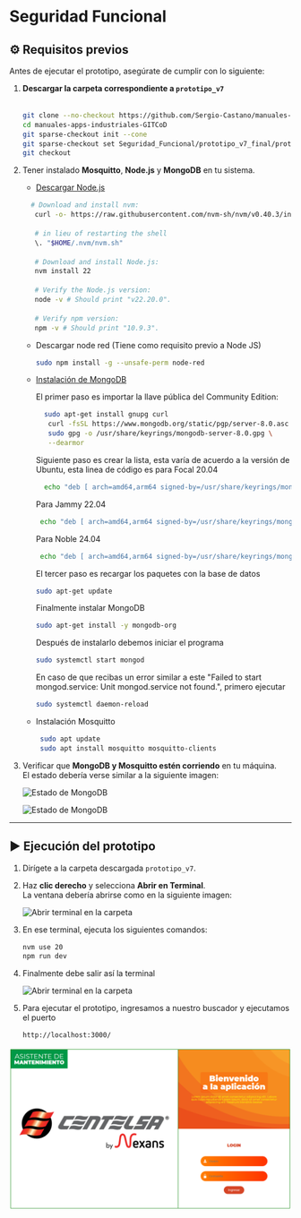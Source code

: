 # Seguridad Funcional

## ⚙️ Requisitos previos  

Antes de ejecutar el prototipo, asegúrate de cumplir con lo siguiente:

1. **Descargar la carpeta correspondiente a `prototipo_v7`**  
   ```bash
   
   git clone --no-checkout https://github.com/Sergio-Castano/manuales-apps-industriales-GITCoD.git
   cd manuales-apps-industriales-GITCoD
   git sparse-checkout init --cone
   git sparse-checkout set Seguridad_Funcional/prototipo_v7_final/prototipo_v7
   git checkout

   ```
2. Tener instalado **Mosquitto**, **Node.js** y **MongoDB** en tu sistema.  
   - [Descargar Node.js](https://nodejs.org/)
  
   ```bash
     # Download and install nvm:
      curl -o- https://raw.githubusercontent.com/nvm-sh/nvm/v0.40.3/install.sh | bash
      
      # in lieu of restarting the shell
      \. "$HOME/.nvm/nvm.sh"
      
      # Download and install Node.js:
      nvm install 22
      
      # Verify the Node.js version:
      node -v # Should print "v22.20.0".
      
      # Verify npm version:
      npm -v # Should print "10.9.3".
    ```
   - Descargar node red (Tiene como requisito previo a Node JS)
     
     ```bash
     sudo npm install -g --unsafe-perm node-red
     ```
   
      
   - [Instalación de MongoDB](https://www.mongodb.com/docs/manual/installation/)
     
     El primer paso es importar la llave pública del Community Edition:
      ```bash
        sudo apt-get install gnupg curl
         curl -fsSL https://www.mongodb.org/static/pgp/server-8.0.asc | \
         sudo gpg -o /usr/share/keyrings/mongodb-server-8.0.gpg \
         --dearmor
      ```
      
      Siguiente paso es crear la lista, esta varía de acuerdo a la versión de Ubuntu, esta linea de código es para Focal 20.04
       ```bash
         echo "deb [ arch=amd64,arm64 signed-by=/usr/share/keyrings/mongodb-server-8.0.gpg ] https://repo.mongodb.org/apt/ubuntu focal/mongodb-org/8.2 multiverse" | sudo tee /etc/apt/sources.list.d/mongodb-org-8.2.list
       
       ```
       
       Para Jammy 22.04
        ```bash
         echo "deb [ arch=amd64,arm64 signed-by=/usr/share/keyrings/mongodb-server-8.0.gpg ] https://repo.mongodb.org/apt/ubuntu jammy/mongodb-org/8.2 multiverse" | sudo tee /etc/apt/sources.list.d/mongodb-org-8.2.list
       
       ```
  
        Para Noble 24.04
        ```bash
         echo "deb [ arch=amd64,arm64 signed-by=/usr/share/keyrings/mongodb-server-8.0.gpg ] https://repo.mongodb.org/apt/ubuntu noble/mongodb-org/8.2 multiverse" | sudo tee /etc/apt/sources.list.d/mongodb-org-8.2.list
       
       ```
          
       
       El tercer paso es recargar los paquetes con la base de datos
       ```bash
       sudo apt-get update
       ```
       
       Finalmente instalar MongoDB
       ```bash
       sudo apt-get install -y mongodb-org
       ```
       
       Después de instalarlo debemos iniciar el programa
       ```bash
       sudo systemctl start mongod
       ```

       En caso de que recibas un error similar a este "Failed to start mongod.service: Unit mongod.service not found.", primero ejecutar
      ```bash
      sudo systemctl daemon-reload
       ```
       
   
   - Instalación Mosquitto
     ```bash
      sudo apt update
      sudo apt install mosquitto mosquitto-clients
      ```
4. Verificar que **MongoDB y Mosquitto estén corriendo** en tu máquina.  
   El estado debería verse similar a la siguiente imagen:  

   ![Estado de MongoDB](imagenes/mongodb.png)

   ![Estado de MongoDB](imagenes/Foto_Mosquitto.png)

---

## ▶️ Ejecución del prototipo

1. Dirígete a la carpeta descargada `prototipo_v7`.  
2. Haz **clic derecho** y selecciona **Abrir en Terminal**.  
   La ventana debería abrirse como en la siguiente imagen:  

   ![Abrir terminal en la carpeta](imagenes/terminaluno.png)

3. En ese terminal, ejecuta los siguientes comandos:  

   ```bash
   nvm use 20
   npm run dev

4. Finalmente debe salir así la terminal

    ![Abrir terminal en la carpeta](imagenes/terminal_principal.png)

5. Para ejecutar el prototipo, ingresamos a nuestro buscador y ejecutamos el puerto

   ```bash
   http://localhost:3000/
   ```
![Texto alternativo](imagenes/fotoinicio.png)

   
